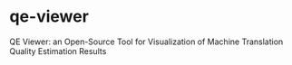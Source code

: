 # qe-viewer
QE Viewer: an Open-Source Tool for Visualization of Machine Translation Quality Estimation Results
